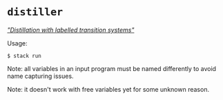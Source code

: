 # `distiller`

[_"Distillation with labelled transition systems"_](https://www.researchgate.net/publication/220989857_Distillation_with_labelled_transition_systems)

Usage:

```
$ stack run
```

Note: all variables in an input program must be named differently to avoid name capturing issues.

Note: it doesn't work with free variables yet for some unknown reason.
